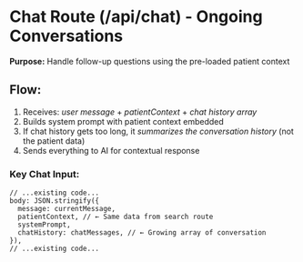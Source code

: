 # Chat Route (/api/chat) - Ongoing Conversations
**Purpose:** Handle follow-up questions using the pre-loaded patient context

## Flow:

1. Receives: *user message* + *patientContext* + *chat history array*
2. Builds system prompt with patient context embedded
3. If chat history gets too long, it *summarizes the conversation history* (not the patient data)
4. Sends everything to AI for contextual response
### Key Chat Input:
```tsx
// ...existing code...
body: JSON.stringify({
  message: currentMessage,
  patientContext, // ← Same data from search route
  systemPrompt,
  chatHistory: chatMessages, // ← Growing array of conversation
}),
// ...existing code...
```

